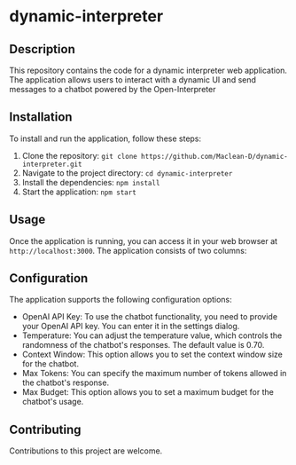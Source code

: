 # dynamic-interpreter
## Description
This repository contains the code for a dynamic interpreter web application. The application allows users to interact with a dynamic UI and send messages to a chatbot powered by the Open-Interpreter

## Installation
To install and run the application, follow these steps:

1. Clone the repository: `git clone https://github.com/Maclean-D/dynamic-interpreter.git`
2. Navigate to the project directory: `cd dynamic-interpreter`
3. Install the dependencies: `npm install`
4. Start the application: `npm start`

## Usage
Once the application is running, you can access it in your web browser at `http://localhost:3000`. The application consists of two columns:

## Configuration
The application supports the following configuration options:

- OpenAI API Key: To use the chatbot functionality, you need to provide your OpenAI API key. You can enter it in the settings dialog.
- Temperature: You can adjust the temperature value, which controls the randomness of the chatbot's responses. The default value is 0.70.
- Context Window: This option allows you to set the context window size for the chatbot.
- Max Tokens: You can specify the maximum number of tokens allowed in the chatbot's response.
- Max Budget: This option allows you to set a maximum budget for the chatbot's usage.

## Contributing
Contributions to this project are welcome.